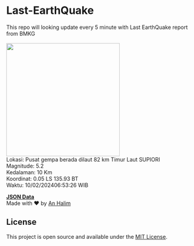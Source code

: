 # Last-EarthQuake
This repo will looking update every 5 minute with Last EarthQuake report from BMKG
<br>
<br>
<img src="https://static.bmkg.go.id/20240210065326.mmi.jpg" width="300"/>
<br>
Lokasi: Pusat gempa berada dilaut 82 km Timur Laut SUPIORI <br>
Magnitude: 5.2 <br>
Kedalaman: 10 Km <br>
Koordinat: 0.05 LS 135.93 BT <br>
Waktu: 10/02/202406:53:26 WIB <br>

<a href="./data/data.json">**JSON Data**</a>
<br>
Made with ❤️ by <a href="https://github.com/an-halim">An Halim</a>
## License

This project is open source and available under the [MIT License](LICENSE).
